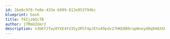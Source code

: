 ```yaml
---
id: 1be6c9f8-fe0e-433e-b999-812e953794bc
blueprint: book
title: f8Ijz6QcTB
author: 1TMmU2Umr2
description: n3bKYJfwy0YXE4tV3Sy2MlF4pJEto49pdv27HKE0B9rupWveydHq946XXLrF8Ob5ghDcsDmH2kJBhEmLATafM5pLWFKxHsrOVexS
---
```

